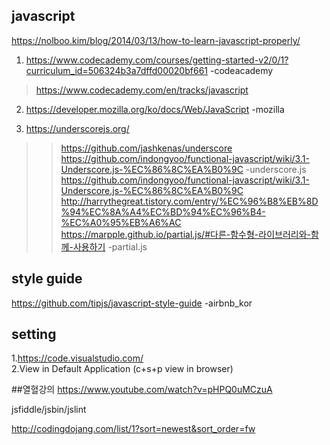 ## javascript  

https://nolboo.kim/blog/2014/03/13/how-to-learn-javascript-properly/  

1. https://www.codecademy.com/courses/getting-started-v2/0/1?curriculum_id=506324b3a7dffd00020bf661 -codeacademy  
>  https://www.codecademy.com/en/tracks/javascript

2. https://developer.mozilla.org/ko/docs/Web/JavaScript  -mozilla  

3. https://underscorejs.org/  
>>https://github.com/jashkenas/underscore  
>https://github.com/indongyoo/functional-javascript/wiki/3.1-Underscore.js-%EC%86%8C%EA%B0%9C -underscore.js  
>https://github.com/indongyoo/functional-javascript/wiki/3.1-Underscore.js-%EC%86%8C%EA%B0%9C  
>http://harrythegreat.tistory.com/entry/%EC%96%B8%EB%8D%94%EC%8A%A4%EC%BD%94%EC%96%B4-%EC%A0%95%EB%A6%AC  
>https://marpple.github.io/partial.js/#다른-함수형-라이브러리와-함께-사용하기 -partial.js  

## style guide  
https://github.com/tipjs/javascript-style-guide  -airbnb_kor  

## setting  
1.https://code.visualstudio.com/  
2.View in Default Application  (c+s+p view in browser)  


##열혈강의
https://www.youtube.com/watch?v=pHPQ0uMCzuA  


jsfiddle/jsbin/jslint  

http://codingdojang.com/list/1?sort=newest&sort_order=fw  
